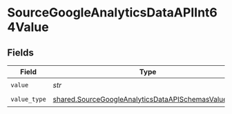 # SourceGoogleAnalyticsDataAPIInt64Value


## Fields

| Field                                                                                                                      | Type                                                                                                                       | Required                                                                                                                   | Description                                                                                                                |
| -------------------------------------------------------------------------------------------------------------------------- | -------------------------------------------------------------------------------------------------------------------------- | -------------------------------------------------------------------------------------------------------------------------- | -------------------------------------------------------------------------------------------------------------------------- |
| `value`                                                                                                                    | *str*                                                                                                                      | :heavy_check_mark:                                                                                                         | N/A                                                                                                                        |
| `value_type`                                                                                                               | [shared.SourceGoogleAnalyticsDataAPISchemasValueType](../../models/shared/sourcegoogleanalyticsdataapischemasvaluetype.md) | :heavy_check_mark:                                                                                                         | N/A                                                                                                                        |